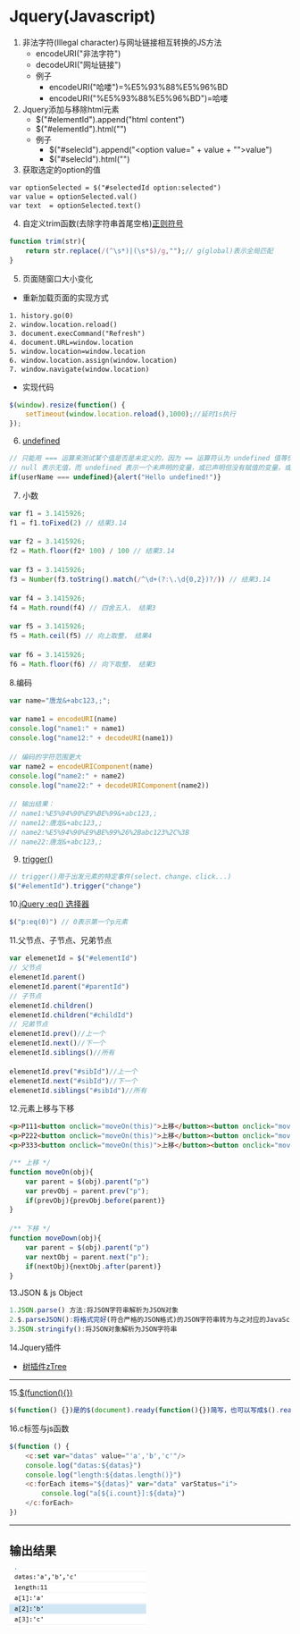 # Jquery(Javascript)
1. 非法字符(Illegal character)与网址链接相互转换的JS方法
	+ encodeURI("非法字符")
	+ decodeURI("网址链接")
	+ 例子
		+ encodeURI("哈喽")=%E5%93%88%E5%96%BD
		+ encodeURI("%E5%93%88%E5%96%BD")=哈喽
2. Jquery添加与移除html元素
	+ $("#elementId").append("html content")
	+ $("#elementId").html("")
	+ 例子
		+ $("#selecId").append("<option value=\" + value + "\">value</option>")
		+ $("#selecId").html("")	
3. 获取选定的option的值
```jquery
var optionSelected = $("#selectedId option:selected")
var value = optionSelected.val()
var text  = optionSelected.text()
```
4. 自定义trim函数(去除字符串首尾空格)[正则符号](https://github.com/Tanglong9344/ref/tree/master/regExp/SymbolTable/README.md)
```js
function trim(str){
	return str.replace(/(^\s*)|(\s*$)/g,"");// g(global)表示全局匹配
}
```
5. 页面随窗口大小变化
+ 重新加载页面的实现方式
```
1. history.go(0)
2. window.location.reload()
3. document.execCommand("Refresh")
4. document.URL=window.location
5. window.location=window.location
6. window.location.assign(window.location)
7. window.navigate(window.location)
```
+ 实现代码
```js
$(window).resize(function() {
    setTimeout(window.location.reload(),1000);//延时1s执行
});
```
6. [undefined](http://www.w3school.com.cn/jsref/jsref_undefined.asp)
```js
// 只能用 === 运算来测试某个值是否是未定义的，因为 == 运算符认为 undefined 值等价于 null。
// null 表示无值，而 undefined 表示一个未声明的变量，或已声明但没有赋值的变量，或一个并不存在的对象属性。
if(userName === undefined){alert("Hello undefined!")}
```
7. 小数
```js
var f1 = 3.1415926;
f1 = f1.toFixed(2) // 结果3.14

var f2 = 3.1415926;
f2 = Math.floor(f2* 100) / 100 // 结果3.14

var f3 = 3.1415926;
f3 = Number(f3.toString().match(/^\d+(?:\.\d{0,2})?/)) // 结果3.14

var f4 = 3.1415926;
f4 = Math.round(f4) // 四舍五入， 结果3

var f5 = 3.1415926;
f5 = Math.ceil(f5) // 向上取整， 结果4

var f6 = 3.1415926;
f6 = Math.floor(f6) // 向下取整， 结果3
```
8.编码
```js
var name="唐龙&+abc123,;";

var name1 = encodeURI(name)
console.log("name1:" + name1)
console.log("name12:" + decodeURI(name1))

// 编码的字符范围更大
var name2 = encodeURIComponent(name)
console.log("name2:" + name2)
console.log("name22:" + decodeURIComponent(name2))

// 输出结果：
// name1:%E5%94%90%E9%BE%99&+abc123,;
// name12:唐龙&+abc123,;
// name2:%E5%94%90%E9%BE%99%26%2Babc123%2C%3B
// name22:唐龙&+abc123,;
```
9. [trigger()](http://www.w3school.com.cn/jquery/event_trigger.asp)
```js
// trigger()用于出发元素的特定事件(select、change、click...)
$("#elementId").trigger("change")
```
10.[jQuery :eq() 选择器](http://www.w3school.com.cn/jquery/selector_eq.asp)
```js
$("p:eq(0)") // 0表示第一个p元素
```
11.父节点、子节点、兄弟节点
```js
var elemenetId = $("#elementId")
// 父节点
elemenetId.parent()
elemenetId.parent("#parentId")
// 子节点
elemenetId.children()
elemenetId.children("#childId")
// 兄弟节点
elemenetId.prev()//上一个
elemenetId.next()//下一个
elemenetId.siblings()//所有

elemenetId.prev("#sibId")//上一个
elemenetId.next("#sibId")//下一个
elemenetId.siblings("#sibId")//所有
```
12.元素上移与下移
```html
<p>P111<button onclick="moveOn(this)">上移</button><button onclick="moveDown(this)">下移</button></p>
<p>P222<button onclick="moveOn(this)">上移</button><button onclick="moveDown(this)">下移</button></p>
<p>P333<button onclick="moveOn(this)">上移</button><button onclick="moveDown(this)">下移</button></p>
```
```js
/** 上移 */
function moveOn(obj){
	var parent = $(obj).parent("p")
	var prevObj = parent.prev("p");
	if(prevObj){prevObj.before(parent)}
}

/** 下移 */
function moveDown(obj){
	var parent = $(obj).parent("p")
	var nextObj = parent.next("p");
	if(nextObj){nextObj.after(parent)}
}
```
13.JSON & js Object
```js
1.JSON.parse() 方法:将JSON字符串解析为JSON对象
2.$.parseJSON():将格式完好(符合严格的JSON格式)的JSON字符串转为与之对应的JavaScript对象
3.JSON.stringify():将JSON对象解析为JSON字符串
```
14.Jquery插件
+ [树插件zTree](http://www.treejs.cn/v3/api.php)
---
15.[$(function(){})](http://www.w3school.com.cn/jquery/event_ready.asp)
```js
$(function() {})是的$(document).ready(function(){})简写，也可以写成$().ready(function(){})
```
16.c标签与js函数
```js
$(function () {
	<c:set var="datas" value="'a','b','c'"/>
	console.log("datas:${datas}")
	console.log("length:${datas.length()}")
	<c:forEach items="${datas}" var="data" varStatus="i">
		console.log("a[${i.count}]:${data}")
	</c:forEach>
})
```
---
输出结果
---
![js_jstl.png](pictures/js_jstl.png)
